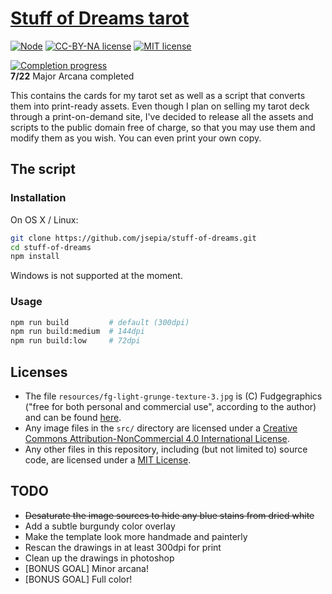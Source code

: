 # [Stuff of Dreams tarot](juliosepia.com/posts/stuff-of-dreams-tarot.html)

[![Node](https://img.shields.io/badge/node-4.4.1-brightgreen.svg)]()
[![CC-BY-NA license](https://img.shields.io/badge/license%20for%20media-CC--BY--NA-lightgrey.svg)](http://creativecommons.org/licenses/by-nc/4.0/)
[![MIT license](https://img.shields.io/badge/license%20for%20code-MIT-lightgrey.svg)]()

[![Completion progress](http://progressed.io/bar/32)](juliosepia.com/posts/stuff-of-dreams-tarot.html)
<br />
**7/22** Major Arcana completed

This contains the cards for my tarot set as well as a script that converts them into print-ready assets. Even though I plan on selling my tarot deck through a print-on-demand site, I've decided to release all the assets and scripts to the public domain free of charge, so that you may use them and modify them as you wish. You can even print your own copy.

## The script

### Installation

On OS X / Linux:

```sh
git clone https://github.com/jsepia/stuff-of-dreams.git
cd stuff-of-dreams
npm install
```

Windows is not supported at the moment.

### Usage

```sh
npm run build         # default (300dpi)
npm run build:medium  # 144dpi
npm run build:low     # 72dpi
```

## Licenses

* The file `resources/fg-light-grunge-texture-3.jpg` is (C) Fudgegraphics ("free for both personal and commercial use", according to the author) and can be found [here](http://www.fudgegraphics.com/2011/10/11-free-hi-res-light-grunge-textures-set-1/).
* Any image files in the `src/` directory are licensed under a <a rel="license" href="http://creativecommons.org/licenses/by-nc/4.0/">Creative Commons Attribution-NonCommercial 4.0 International License</a>.
* Any other files in this repository, including (but not limited to) source code, are licensed under a [MIT License](https://opensource.org/licenses/MIT).

## TODO

* ~~Desaturate the image sources to hide any blue stains from dried white~~
* Add a subtle burgundy color overlay
* Make the template look more handmade and painterly
* Rescan the drawings in at least 300dpi for print
* Clean up the drawings in photoshop
* [BONUS GOAL] Minor arcana!
* [BONUS GOAL] Full color!
